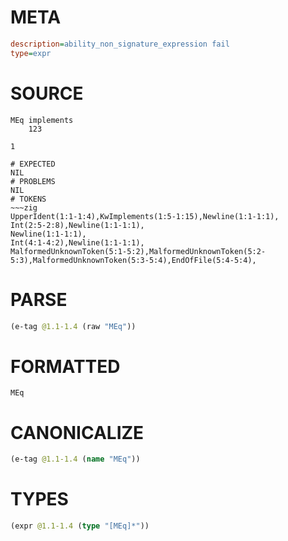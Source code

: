 # META
~~~ini
description=ability_non_signature_expression fail
type=expr
~~~
# SOURCE
~~~roc
MEq implements
    123

1
~~~
~~~
# EXPECTED
NIL
# PROBLEMS
NIL
# TOKENS
~~~zig
UpperIdent(1:1-1:4),KwImplements(1:5-1:15),Newline(1:1-1:1),
Int(2:5-2:8),Newline(1:1-1:1),
Newline(1:1-1:1),
Int(4:1-4:2),Newline(1:1-1:1),
MalformedUnknownToken(5:1-5:2),MalformedUnknownToken(5:2-5:3),MalformedUnknownToken(5:3-5:4),EndOfFile(5:4-5:4),
~~~
# PARSE
~~~clojure
(e-tag @1.1-1.4 (raw "MEq"))
~~~
# FORMATTED
~~~roc
MEq
~~~
# CANONICALIZE
~~~clojure
(e-tag @1.1-1.4 (name "MEq"))
~~~
# TYPES
~~~clojure
(expr @1.1-1.4 (type "[MEq]*"))
~~~
